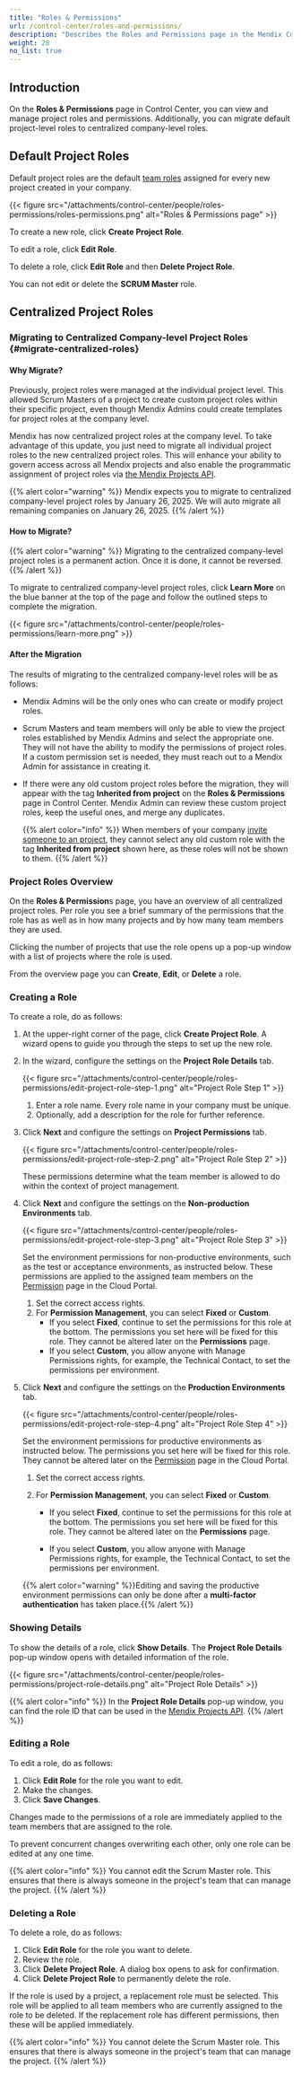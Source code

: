```yaml
---
title: "Roles & Permissions"
url: /control-center/roles-and-permissions/
description: "Describes the Roles and Permissions page in the Mendix Control Center."
weight: 20
no_list: true
---
```


## Introduction

On the **Roles & Permissions** page in Control Center, you can view and manage project roles and permissions. Additionally, you can migrate default project-level roles to centralized company-level roles.

## Default Project Roles

Default project roles are the default [team roles](/developerportal/general/app-roles/#team-roles) assigned for every new project created in your company.

{{< figure src="/attachments/control-center/people/roles-permissions/roles-permissions.png"  alt="Roles & Permissions page" >}}

To create a new role, click **Create Project Role**.

To edit a role, click **Edit Role**.

To delete a role, click **Edit Role** and then **Delete Project Role**.

You can not edit or delete the **SCRUM Master** role.

## Centralized Project Roles

### Migrating to Centralized Company-level Project Roles {#migrate-centralized-roles}

#### Why Migrate?

Previously, project roles were managed at the individual project level. This allowed Scrum Masters of a project to create custom project roles within their specific project, even though Mendix Admins could create templates for project roles at the company level.

Mendix has now centralized project roles at the company level. To take advantage of this update, you just need to migrate all individual project roles to the new centralized project roles. This will enhance your ability to govern access across all Mendix projects and also enable the programmatic assignment of project roles via [the Mendix Projects API](/apidocs-mxsdk/apidocs/projects-api/).

{{% alert color="warning" %}}
Mendix expects you to migrate to centralized company-level project roles by January 26, 2025. We will auto migrate all remaining companies on January 26, 2025.
{{% /alert %}}

#### How to Migrate?

{{% alert color="warning" %}}
Migrating to the centralized company-level project roles is a permanent action. Once it is done, it cannot be reversed.
{{% /alert %}}

To migrate to centralized company-level project roles, click **Learn More** on the blue banner at the top of the page and follow the outlined steps to complete the migration.

{{< figure src="/attachments/control-center/people/roles-permissions/learn-more.png"  >}}

#### After the Migration

The results of migrating to the centralized company-level roles will be as follows:

* Mendix Admins will be the only ones who can create or modify project roles.

* Scrum Masters and team members will only be able to view the project roles established by Mendix Admins and select the appropriate one. They will not have the ability to modify the permissions of project roles. If a custom permission set is needed, they must reach out to a Mendix Admin for assistance in creating it.

* If there were any old custom project roles before the migration, they will appear with the tag **Inherited from project** on the **Roles & Permissions** page in Control Center. Mendix Admin can review these custom project roles, keep the useful ones, and merge any duplicates.

  {{% alert color="info" %}}
  When members of your company  [invite someone to an project](/developerportal/general/team/#inviting), they cannot select any old custom role with the tag **Inherited from project** shown here, as these roles will not be shown to them.
  {{% /alert %}} 

### Project Roles Overview

On the **Roles & Permission**s page, you have an overview of all centralized project roles. Per role you see a brief summary of the permissions that the role has as well as in how many projects and by how many team members they are used.

Clicking the number of projects that use the role opens up a pop-up window with a list of projects where the role is used.

From the overview page you can **Create**, **Edit**, or **Delete** a role.

### Creating a Role

To create a role, do as follows:

1. At the upper-right corner of the page, click **Create Project Role**. A wizard opens to guide you through the steps to set up the new role.

2. In the wizard, configure the settings on the **Project Role Details** tab.

    {{< figure src="/attachments/control-center/people/roles-permissions/edit-project-role-step-1.png" alt="Project Role Step 1" >}}

    1. Enter a role name. Every role name in your company must be unique.
    2. Optionally, add a description for the role for further reference.

3. Click **Next** and configure the settings on **Project Permissions** tab.

    {{< figure src="/attachments/control-center/people/roles-permissions/edit-project-role-step-2.png" alt="Project Role Step 2" >}}

    These permissions determine what the team member is allowed to do within the context of project management.

4. Click **Next** and configure the settings on the **Non-production Environments** tab.

   {{< figure src="/attachments/control-center/people/roles-permissions/edit-project-role-step-3.png" alt="Project Role Step 3" >}}

   Set the environment permissions for non-productive environments, such as the test or acceptance environments, as instructed below. These permissions are applied to the assigned team members on the [Permission](/developerportal/deploy/environments/#permissions) page in the Cloud Portal.

   1. Set the correct access rights.
   2. For **Permission Management**, you can select **Fixed** or **Custom**. 
      * If you select **Fixed**, continue to set the permissions for this role at the bottom. The permissions you set here will be fixed for this role. They cannot be altered later on the **Permissions** page.
      * If you select **Custom**, you allow anyone with Manage Permissions rights, for example, the Technical Contact, to set the permissions per environment.

5. Click **Next** and configure the settings on the **Production Environments** tab.

    {{< figure src="/attachments/control-center/people/roles-permissions/edit-project-role-step-4.png" alt="Project Role Step 4" >}}

    Set the environment permissions for productive environments as instructed below. The permissions you set here will be fixed for this role. They cannot be altered later on the [Permission](/developerportal/deploy/environments/#permissions) page in the Cloud Portal.

    1. Set the correct access rights.
    2. For **Permission Management**, you can select **Fixed** or **Custom**. 
        
        * If you select **Fixed**, continue to set the permissions for this role at the bottom. The permissions you set here will be fixed for this role. They cannot be altered later on the **Permissions** page.
        
        * If you select **Custom**, you allow anyone with Manage Permissions rights, for example, the Technical Contact, to set the permissions per environment.

    {{% alert color="warning" %}}Editing and saving the productive environment permissions can only be done after a **multi-factor authentication** has taken place.{{% /alert %}}

### Showing Details

To show the details of a role, click **Show Details**. The **Project Role Details** pop-up window opens with detailed information of the role.

{{< figure src="/attachments/control-center/people/roles-permissions/project-role-details.png" alt="Project Role Details" >}}

{{% alert color="info" %}}
In the **Project Role Details** pop-up window, you can find the role ID that can be used in the [Mendix Projects API](/apidocs-mxsdk/apidocs/projects-api/).
{{% /alert %}}

### Editing a Role

To edit a role, do as follows:

1. Click **Edit Role** for the role you want to edit.
2. Make the changes.
3. Click **Save Changes**.

Changes made to the permissions of a role are immediately applied to the team members that are assigned to the role.

To prevent concurrent changes overwriting each other, only one role can be edited at any one time.

{{% alert color="info" %}}
You cannot edit the Scrum Master role. This ensures that there is always someone in the project's team that can manage the project.
{{% /alert %}}

### Deleting a Role

To delete a role, do as follows:

1. Click **Edit Role** for the role you want to delete.
2. Review the role.
3. Click **Delete Project Role**. A dialog box opens to ask for confirmation.
4. Click **Delete Project Role** to permanently delete the role.

If the role is used by a project, a replacement role must be selected. This role will be applied to all team members who are currently assigned to the role to be deleted. If the replacement role has different permissions, then these will be applied immediately.

{{% alert color="info" %}}
You cannot delete the Scrum Master role. This ensures that there is always someone in the project's team that can manage the project.
{{% /alert %}}
